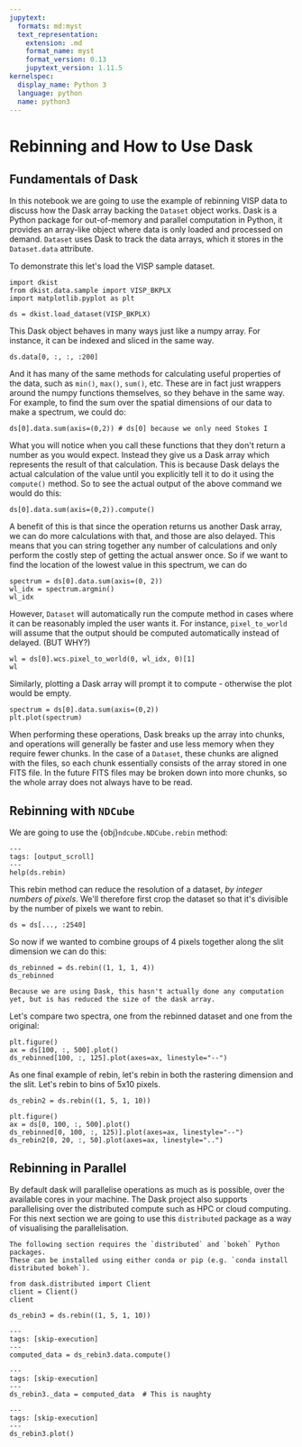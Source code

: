 ```yaml
---
jupytext:
  formats: md:myst
  text_representation:
    extension: .md
    format_name: myst
    format_version: 0.13
    jupytext_version: 1.11.5
kernelspec:
  display_name: Python 3
  language: python
  name: python3
---
```


# Rebinning and How to Use Dask

## Fundamentals of Dask

In this notebook we are going to use the example of rebinning VISP data to discuss how the Dask array backing the `Dataset` object works.
Dask is a Python package for out-of-memory and parallel computation in Python, it provides an array-like object where data is only loaded and processed on demand.
`Dataset` uses Dask to track the data arrays, which it stores in the `Dataset.data` attribute.

To demonstrate this let's load the VISP sample dataset.

```{code-cell} python
import dkist
from dkist.data.sample import VISP_BKPLX
import matplotlib.pyplot as plt

ds = dkist.load_dataset(VISP_BKPLX)
```

This Dask object behaves in many ways just like a numpy array.
For instance, it can be indexed and sliced in the same way.

```{code-cell} python
ds.data[0, :, :, :200]
```

And it has many of the same methods for calculating useful properties of the data, such as `min()`, `max()`, `sum()`, etc.
These are in fact just wrappers around the numpy functions themselves, so they behave in the same way.
For example, to find the sum over the spatial dimensions of our data to make a spectrum, we could do:

```{code-cell} python
ds[0].data.sum(axis=(0,2)) # ds[0] because we only need Stokes I
```

What you will notice when you call these functions that they don't return a number as you would expect.
Instead they give us a Dask array which represents the result of that calculation.
This is because Dask delays the actual calculation of the value until you explicitly tell it to do it using the `compute()` method.
So to see the actual output of the above command we would do this:

```{code-cell} python
ds[0].data.sum(axis=(0,2)).compute()
```

A benefit of this is that since the operation returns us another Dask array, we can do more calculations with that, and those are also delayed.
This means that you can string together any number of calculations and only perform the costly step of getting the actual answer once.
So if we want to find the location of the lowest value in this spectrum, we can do

```{code-cell} python
spectrum = ds[0].data.sum(axis=(0, 2))
wl_idx = spectrum.argmin()
wl_idx
```

However, `Dataset` will automatically run the compute method in cases where it can be reasonably impled the user wants it.
For instance, `pixel_to_world` will assume that the output should be computed automatically instead of delayed.
(BUT WHY?)
```{code-cell} python
wl = ds[0].wcs.pixel_to_world(0, wl_idx, 0)[1]
wl
```

Similarly, plotting a Dask array will prompt it to compute - otherwise the plot would be empty.

```{code-cell} python
spectrum = ds[0].data.sum(axis=(0,2))
plt.plot(spectrum)
```

When performing these operations, Dask breaks up the array into chunks, and operations will generally be faster and use less memory when they require fewer chunks.
In the case of a `Dataset`, these chunks are aligned with the files, so each chunk essentially consists of the array stored in one FITS file.
In the future FITS files may be broken down into more chunks, so the whole array does not always have to be read.

## Rebinning with `NDCube`

We are going to use the {obj}`ndcube.NDCube.rebin` method:

```{code-cell} python
---
tags: [output_scroll]
---
help(ds.rebin)
```

This rebin method can reduce the resolution of a dataset, *by integer numbers of pixels*.
We'll therefore first crop the dataset so that it's divisible by the number of pixels we want to rebin.

```{code-cell} python
ds = ds[..., :2540]
```

So now if we wanted to combine groups of 4 pixels together along the slit dimension we can do this:
```{code-cell} python
ds_rebinned = ds.rebin((1, 1, 1, 4))
ds_rebinned
```

```{note}
Because we are using Dask, this hasn't actually done any computation yet, but is has reduced the size of the dask array.
```

Let's compare two spectra, one from the rebinned dataset and one from the original:

```{code-cell} python
plt.figure()
ax = ds[100, :, 500].plot()
ds_rebinned[100, :, 125].plot(axes=ax, linestyle="--")
```

As one final example of rebin, let's rebin in both the rastering dimension and the slit.
Let's rebin to bins of 5x10 pixels.

```{code-cell} python
ds_rebin2 = ds.rebin((1, 5, 1, 10))
```

```{code-cell} python
plt.figure()
ax = ds[0, 100, :, 500].plot()
ds_rebinned[0, 100, :, 125)].plot(axes=ax, linestyle="--")
ds_rebin2[0, 20, :, 50].plot(axes=ax, linestyle="..")
```

## Rebinning in Parallel

By default dask will parallelise operations as much as is possible, over the available cores in your machine.
The Dask project also supports parallelising over the distributed compute such as HPC or cloud computing.
For this next section we are going to use this `distributed` package as a way of visualising the parallelisation.

```{note}
The following section requires the `distributed` and `bokeh` Python packages.
These can be installed using either conda or pip (e.g. `conda install distributed bokeh`).
```

```{code-cell} python
from dask.distributed import Client
client = Client()
client
```
```{code-cell} python
ds_rebin3 = ds.rebin((1, 5, 1, 10))
```

```{code-cell} python
---
tags: [skip-execution]
---
computed_data = ds_rebin3.data.compute()
```

```{code-cell} python
---
tags: [skip-execution]
---
ds_rebin3._data = computed_data  # This is naughty
```

```{code-cell} python
---
tags: [skip-execution]
---
ds_rebin3.plot()
```
